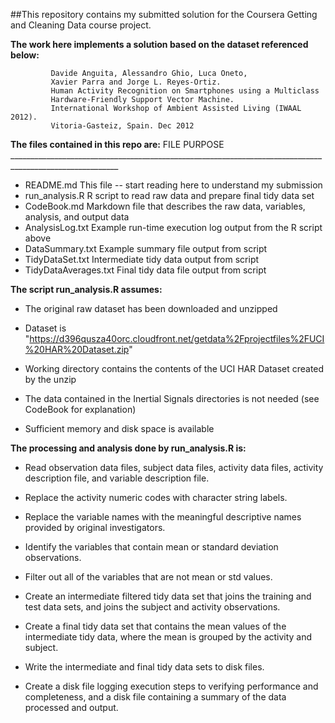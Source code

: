 ##This repository contains my submitted solution for the Coursera Getting and Cleaning Data course project.

**The work here implements a solution based on the dataset referenced below:**

             Davide Anguita, Alessandro Ghio, Luca Oneto, 
             Xavier Parra and Jorge L. Reyes-Ortiz. 
             Human Activity Recognition on Smartphones using a Multiclass 
             Hardware-Friendly Support Vector Machine. 
             International Workshop of Ambient Assisted Living (IWAAL 2012). 
             Vitoria-Gasteiz, Spain. Dec 2012
             
**The files contained in this repo are:**
    FILE                    PURPOSE
    _________________________________________________________________________________________________________
*    README.md               This file -- start reading here to understand my submission
*    run_analysis.R          R script to read raw data and prepare final tidy data set
*    CodeBook.md             Markdown file that describes the raw data, variables, analysis, and output data
*    AnalysisLog.txt         Example run-time execution log output from the R script above
*    DataSummary.txt         Example summary file output from script
*    TidyDataSet.txt         Intermediate tidy data output from script
*    TidyDataAverages.txt    Final tidy data file output from script

**The script run_analysis.R assumes:**

*    The original raw dataset has been downloaded and unzipped

*    Dataset is "https://d396qusza40orc.cloudfront.net/getdata%2Fprojectfiles%2FUCI%20HAR%20Dataset.zip" 

*    Working directory contains the contents of the UCI HAR Dataset created by the unzip

*    The data contained in the Inertial Signals directories is not needed (see CodeBook for explanation)

*    Sufficient memory and disk space is available

**The processing and analysis done by run_analysis.R is:**

*    Read observation data files, subject data files,
        activity data files, activity description file, and variable description file.

*    Replace the activity numeric codes with character string labels.

*    Replace the variable names with the meaningful descriptive names provided by original investigators.

*    Identify the variables that contain mean or standard deviation observations.

*    Filter out all of the variables that are not mean or std values.

*    Create an intermediate filtered tidy data set that joins the training and test data sets,
        and joins the subject and activity observations.

*    Create a final tidy data set that contains the mean values of the intermediate tidy data,
        where the mean is grouped by the activity and subject.

*    Write the intermediate and final tidy data sets to disk files.

*    Create a disk file logging execution steps to verifying performance and completeness,
        and a disk file containing a summary of the data processed and output.


    

    
    
    
